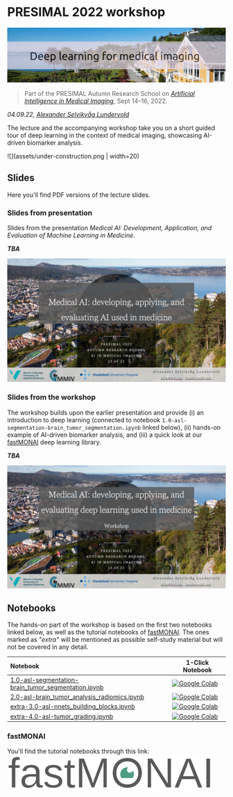 # PRESIMAL 2022 workshop

<a href="">![](assets/presimal-solstrand-banner.jpg)</a>

> Part of the PRESIMAL Autumn Research School on _[Artificial Intelligence in Medical Imaging](https://mmiv.no/3937-2/)_, Sept 14&ndash;16, 2022. 

_04.09.22, [Alexander Selvikvåg Lundervold](https://alexander.lundervold.com/)_

The lecture and the accompanying workshop take you on a short guided tour of deep learning in the context of medical imaging, showcasing AI-driven biomarker analysis.


![](assets/under-construction.png | width=20)

## Slides

Here you'll find PDF versions of the lecture slides.

### Slides from presentation

Slides from the presentation _Medical AI: Development, Application, and Evaluation of Machine Learning in Medicine_.

***TBA***


<a href="">![](assets/PRESIMAL2022-1509-Lundervold-MedicalAI.png)</a>

### Slides from the workshop

The workshop builds upon the earlier presentation and provide (i) an introduction to deep learning (connected to notebook `1.0-asl-segmentation-brain_tumor_segmentation.ipynb` linked below), (ii) hands-on example of AI-driven biomarker analysis, and (iii) a quick look at our [fastMONAI](https://fastmonai.no) deep learning library. 

***TBA***

<a href="">![](assets/PRESIMAL2022-1509-Lundervold-MedicalAI-workshop.png)</a>


## Notebooks

The hands-on part of the workshop is based on the first two notebooks linked below, as well as the tutorial notebooks of [fastMONAI](https://fastmonai.no). The ones marked as _"extra"_ will be mentioned as possible self-study material but will not be covered in any detail. 



| Notebook    |      1-Click Notebook      |
|:----------|------|
|  [1.0-asl-segmentation-brain_tumor_segmentation.ipynb](https://nbviewer.org/github/MMIV-ML/presimal2022/blob/master/nbs/1.0-asl-segmentation-brain_tumor_segmentation.ipynb)  | [![Google Colab](https://colab.research.google.com/assets/colab-badge.svg)](https://colab.research.google.com/github/MMIV-ML/presimal2022/blob/master/nbs/1.0-asl-segmentation-brain_tumor_segmentation.ipynb)
|  [2.0-asl-brain_tumor_analysis_radiomics.ipynb](https://nbviewer.org/github/MMIV-ML/presimal2022/blob/master/nbs/2.0-asl-brain_tumor_analysis_radiomics.ipynb)  | [![Google Colab](https://colab.research.google.com/assets/colab-badge.svg)](https://colab.research.google.com/github/MMIV-ML/presimal2022/blob/master/nbs/2.0-asl-brain_tumor_analysis_radiomics.ipynb)
|  [extra-3.0-asl-nnets_building_blocks.ipynb](https://nbviewer.org/github/MMIV-ML/presimal2022/blob/master/nbs/extra-3.0-asl-nnets_building_blocks.ipynb)  | [![Google Colab](https://colab.research.google.com/assets/colab-badge.svg)](https://colab.research.google.com/github/MMIV-ML/presimal2022/blob/master/nbs/extra-3.0-asl-nnets_building_blocks.ipynb)
|  [extra-4.0-asl-tumor_grading.ipynb](https://nbviewer.org/github/MMIV-ML/presimal2022/blob/master/nbs/extra-4.0-asl-tumor_grading.ipynb)  | [![Google Colab](https://colab.research.google.com/assets/colab-badge.svg)](https://colab.research.google.com/github/MMIV-ML/presimal2022/blob/master/nbs/extra-4.0-asl-tumor_grading.ipynb)


### fastMONAI

You'll find the tutorial notebooks through this link:
<br>
<a href="https://fastmonai.no">![](assets/fastmonai_v1.png)</a>

